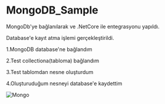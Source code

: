 # MongoDB_Sample
MongoDb'ye bağlanılarak ve .NetCore ile entegrasyonu yapıldı.

Database'e kayıt atma işlemi gerçekleştirildi.

1.MongoDB database'ne bağlandım

2.Test collectiona(tabloma) bağlandım

3.Test tablomdan nesne oluşturdum

4.Oluşturuduğum nesneyi database'e kaydettim


![Mongo](https://user-images.githubusercontent.com/104023688/229807798-838125ef-85af-4ea6-8a81-e8d9de97c35c.JPG)


